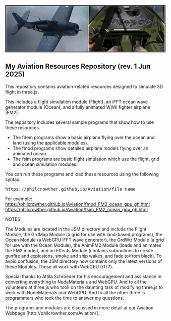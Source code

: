 <img border="2" src="textures/images/FM2_shadow..png" style="float: center">

<h2>My Aviation Resources Repository (rev. 1 Jun 2025)</h2>
<p>
This repository contains aviation-related resources designed to simulate 3D flight in three.js.
</p><p>
This includes a flight simulation module (Flight), an iFFT ocean wave generator module (Ocean), and a fully animated WWII fighter airplane (FM2).
</p><p>
The repository includes several sample programs that show how to use these resources.
</p><ul>
	<li>The fdem programs show a basic airplane flying over the ocean and land (using the applicable modules).</li>
	<li>The fmod programs show detailed airplane models flying over an animated ocean.</li>
	<li>The fsim programs are basic flight simulation which use the flight, grid and ocean simulation modules.</li>
</ul><p>
You can run these programs and load these resources using the following syntax:
<pre>https://philcrowther.github.io/Aviation/file_name</pre>

For example:<br>
https://philcrowther.github.io/Aviation/fmod_FM2_ocean_gpu_gh.html<br>
https://philcrowther.github.io/Aviation/fsim_FM2_ocean_gpu_gh.html

NOTES:
<p>
The Modules are located in the JSM directory and include the Flight Module, the GrdMap Module (a grid for use with land-based programs), the Ocean Module (a WebGPU iFFT wave generator), the GrdWtr Module (a grid for use with the Ocean Module), the AnimFM2 Module (loads and animates the FM2 model), and an Effects Module (contains subroutines to create gunfire and explosions, smoke and ship wakes, and fade to/from black). To avoid confusion, the JSM directory now contains only the latest versions of these Modules.  These all work with WebGPU (r177).
</p><p>
Special thanks to Attila Schroeder for his encouragement and assistance in converting everything to NodeMaterials and WebGPU. And to all the volunteers at three.js who took on the daunting task of modifying three.js to work with NodeMaterials and WebGPU. And to all the other three.js programmers who took the time to answer my questions.
</p><p>
The programs and modules are discussed in more detail at our Aviation Webpage [http://philcrowther.com/Aviation/].
</p>
